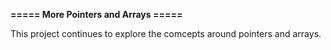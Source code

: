 <h><strong> ===== More Pointers and Arrays ===== </strong></h>
<p>This project continues to explore the comcepts around pointers and arrays.</p>

